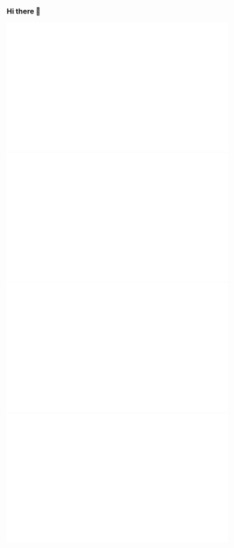 ### Hi there 👋
![](https://raw.githubusercontent.com/HanlinMiao/github-stats/master/generated/overview.svg#gh-dark-mode-only)
![](https://raw.githubusercontent.com/HanlinMiao/github-stats/master/generated/overview.svg#gh-light-mode-only)
![](https://raw.githubusercontent.com/HanlinMiao/github-stats/master/generated/languages.svg#gh-dark-mode-only)
![](https://raw.githubusercontent.com/HanlinMiao/github-stats/master/generated/languages.svg#gh-light-mode-only)

<!--
**HanlinMiao/HanlinMiao** is a ✨ _special_ ✨ repository because its `README.md` (this file) appears on your GitHub profile.

Here are some ideas to get you started:

- 🔭 I’m currently working on ...
- 🌱 I’m currently learning ...
- 👯 I’m looking to collaborate on ...
- 🤔 I’m looking for help with ...
- 💬 Ask me about ...
- 📫 How to reach me: ...
- 😄 Pronouns: ...
- ⚡ Fun fact: ...
-->
